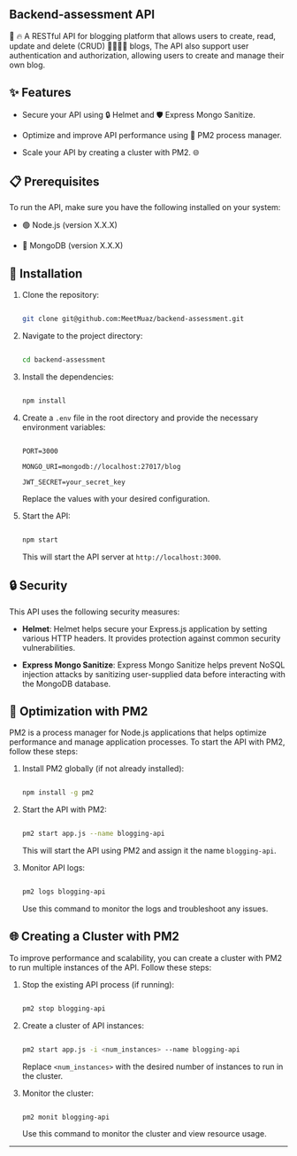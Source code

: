 ## Backend-assessment API
🚀 🔥 A RESTful API for blogging platform that allows users to create, read, update and delete (CRUD) 📕📗📘📙 blogs, The API also support user authentication and authorization, allowing users to create and manage their own blog.

## ✨ Features

- Secure your API using 🔒 Helmet and 🛡️ Express Mongo Sanitize.

- Optimize and improve API performance using 🚀 PM2 process manager.

- Scale your API by creating a cluster with PM2. 🌐

## 📋 Prerequisites

To run the API, make sure you have the following installed on your system:

- 🟢 Node.js (version X.X.X)

- 🍃 MongoDB (version X.X.X)

## 🚀 Installation

1. Clone the repository:

   ```bash

   git clone git@github.com:MeetMuaz/backend-assessment.git

   ```

2. Navigate to the project directory:

   ```bash

   cd backend-assessment 

   ```

3. Install the dependencies:

   ```bash

   npm install

   ```

4. Create a `.env` file in the root directory and provide the necessary environment variables:

   ```plaintext

   PORT=3000

   MONGO_URI=mongodb://localhost:27017/blog

   JWT_SECRET=your_secret_key

   ```

   Replace the values with your desired configuration.

5. Start the API:

   ```bash

   npm start

   ```

   This will start the API server at `http://localhost:3000`.

## 🔒 Security

This API uses the following security measures:

- **Helmet**: Helmet helps secure your Express.js application by setting various HTTP headers. It provides protection against common security vulnerabilities.

- **Express Mongo Sanitize**: Express Mongo Sanitize helps prevent NoSQL injection attacks by sanitizing user-supplied data before interacting with the MongoDB database.

## 🚀 Optimization with PM2

PM2 is a process manager for Node.js applications that helps optimize performance and manage application processes. To start the API with PM2, follow these steps:

1. Install PM2 globally (if not already installed):

   ```bash

   npm install -g pm2

   ```

2. Start the API with PM2:

   ```bash

   pm2 start app.js --name blogging-api

   ```

   This will start the API using PM2 and assign it the name `blogging-api`.

3. Monitor API logs:

   ```bash

   pm2 logs blogging-api

   ```

   Use this command to monitor the logs and troubleshoot any issues.

## 🌐 Creating a Cluster with PM2

To improve performance and scalability, you can create a cluster with PM2 to run multiple instances of the API. Follow these steps:

1. Stop the existing API process (if running):

   ```bash

   pm2 stop blogging-api

   ```

2. Create a cluster of API instances:

   ```bash

   pm2 start app.js -i <num_instances> --name blogging-api

   ```

   Replace `<num_instances>` with the desired number of instances to run in the cluster.

3. Monitor the cluster:

   ```bash

   pm2 monit blogging-api

   ```

   Use this command to monitor the cluster and view resource usage.

---
